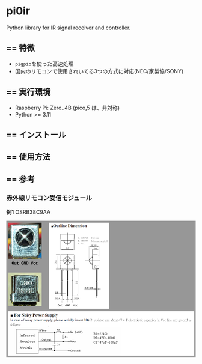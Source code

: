 # pi0ir

Python library for IR signal receiver and controller.


## == 特徴

- ``pigpio``を使った高速処理
- 国内のリモコンで使用されいてる3つの方式に対応(NEC/家製協/SONY)


## == 実行環境

- Raspberry Pi: Zero..4B (pico,5 は、非対称)
- Python >= 3.11


## == インストール


## == 使用方法


## == 参考

### 赤外線リモコン受信モジュール

**例1** OSRB38C9AA

![赤外線リモコン受信モジュール](docs/OSRB38C9AA.png)
